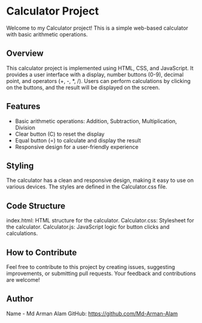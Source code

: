 # Calculator Project

Welcome to my Calculator project! This is a simple web-based calculator with basic arithmetic operations.

## Overview

This calculator project is implemented using HTML, CSS, and JavaScript. It provides a user interface with a display, number buttons (0-9), decimal point, and operators (+, -, *, /). Users can perform calculations by clicking on the buttons, and the result will be displayed on the screen.

## Features

- Basic arithmetic operations: Addition, Subtraction, Multiplication, Division
- Clear button (C) to reset the display
- Equal button (=) to calculate and display the result
- Responsive design for a user-friendly experience

## Styling
The calculator has a clean and responsive design, making it easy to use on various devices. The styles are defined in the Calculator.css file.

## Code Structure 
index.html: HTML structure for the calculator.
Calculator.css: Stylesheet for the calculator.
Calculator.js: JavaScript logic for button clicks and calculations.

## How to Contribute
Feel free to contribute to this project by creating issues, suggesting improvements, or submitting pull requests. Your feedback and contributions are welcome!

## Author
Name - Md Arman Alam
GitHub: https://github.com/Md-Arman-Alam
